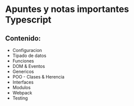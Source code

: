 # Apuntes y notas importantes Typescript   

## Contenido: 

- Configuracion
- Tipado de datos
- Funciones
- DOM & Eventos
- Genericos
- POO - Clases & Herencia
- Interfaces
- Modulos
- Webpack
- Testing
